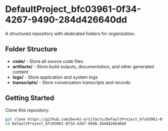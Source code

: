 # DefaultProject_bfc03961-0f34-4267-9490-284d426640dd
A structured repository with dedicated folders for organization.

## Folder Structure

- **code/** - Store all source code files
- **artifacts/** - Store build outputs, documentation, and other generated content
- **logs/** - Store application and system logs
- **transcripts/** - Store conversation transcripts and records

## Getting Started

Clone this repository:
```bash
git clone https://github.com/Dev41-artifacts/DefaultProject_bfc03961-0f34-4267-9490-284d426640dd
cd DefaultProject_bfc03961-0f34-4267-9490-284d426640dd
```
